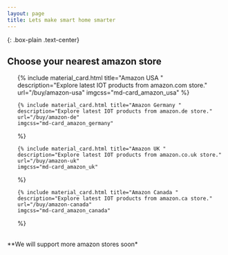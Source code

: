 ```yaml
---
layout: page
title: Lets make smart home smarter
---
```


{: .box-plain .text-center}
## Choose your nearest amazon store

<ul class="grid-two">
	{% include material_card.html title="Amazon USA "
	description="Explore latest IOT products from amazon.com store."
 	url="/buy/amazon-usa"
	imgcss="md-card_amazon_usa"
 %}

 	{% include material_card.html title="Amazon Germany "
 	description="Explore latest IOT products from amazon.de store."
 	url="/buy/amazon-de"
	imgcss="md-card_amazon_germany"
 %}

  	{% include material_card.html title="Amazon UK "
  	description="Explore latest IOT products from amazon.co.uk store."
 	url="/buy/amazon-uk"
	imgcss="md-card_amazon_uk"
 %}

  	{% include material_card.html title="Amazon Canada "
  	description="Explore latest IOT products from amazon.ca store."
 	url="/buy/amazon-canada"
	imgcss="md-card_amazon_canada"
 %}
</ul>
<br/>
**We will support more amazon stores soon*